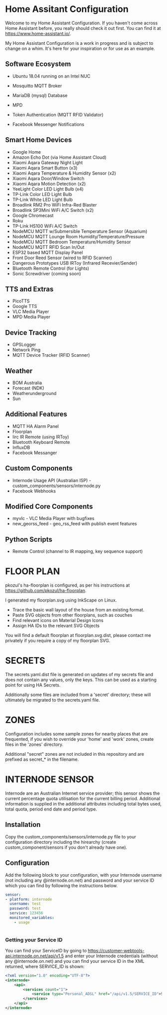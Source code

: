 
# Home Assitant Configuration

Welcome to my Home Assistant Configuration.   If you haven't come across Home Assistant before, you really should check it out first.
You can find it at https://www.home-assistant.io/.

My Home Assistant Configuration is a work in progress and is subject to change on a whim.  It's here for your inspiration or for use
as an example. 

## Software Ecosystem

* Ubuntu 18.04 running on an Intel NUC
* Mosquitto MQTT Broker
* MariaDB (mysql) Database
* MPD

* Token Authentication (MQTT RFID Validator)

* Facebook Messenger Notifications

## Smart Home Devices

* Google Home
* Amazon Echo Dot (via Home Assistant Cloud)
* Xiaomi Aqara Gateway Night Light
* Xiaomi Aqara Smart Button (x3)
* Xiaomi Aqara Temperature & Humidity Sensor (x2)
* Xiaomi Aqara Door/Window Switch
* Xiaomi Aqara Motion Detection (x2)
* YeeLight Color LED Light Bulb (x4)
* TP-Link Color LED Light Bulb
* TP-Link White LED Light Bulb
* Broadlink RM2 Pro WiFi Infra-Red Blaster
* Broadlink SP3Mini WiFi A/C Switch (x2)
* Google Chromecast
* Roku
* TP-Link HS100 WiFi A/C Switch
* NodeMCU MQTT w/Submersible Temperature Sensor (Aquarium)
* NodeMCU MQTT Lounge Room Humidity/Temperature/Pressure
* NodeMCU MQTT Bedroom Temperature/Humidity Sensor
* NodeMCU MQTT RFID Scan In/Out
* ESP32 based MQTT Display Panel
* Front Door Reed Sensor (wired to RFID Scanner)
* Dangerous Prototypes USB IRToy (Infrared Recevier/Sender)
* Bluetooth Remote Control (for Lights)
* Sonic Screwdriver (coming soon)

## TTS and Extras

* PicoTTS
* Google TTS
* VLC Media Player
* MPD Media Player

## Device Tracking

* GPSLogger
* Network Ping
* MQTT Device Tracker (RFID Scanner)

## Weather

* BOM Australia
* Forecast (NDK)
* Weatherunderground
* Sun


## Additional Features

* MQTT HA Alarm Panel
* Floorplan
* lirc IR Remote (using IRToy)
* Bluetooth Keyboard Remote
* InfluxDB
* Facebook Messanger

## Custom Components

* Internode Usage API (Australian ISP)  - custom_components/sensors/internode.py
* Facebook Webhooks

## Modified Core Components

* myvlc - VLC Media Player with bugfixes
* new_georss_feed - geo_rss_feed with publish event features

## Python Scripts

* Remote Control (channel to IR mapping, key sequence support)

# FLOOR PLAN

pkozul's ha-floorplan is configured, as per his instructions at https://github.com/pkozul/ha-floorplan.

I generated my floorplan.svg using InkScape on Linux.

* Trace the basic wall layout of the house from an existing format.
* Paste SVG objects from other floorplans, such as couches
* Find relevant icons on Material Design Icons
* Assign HA IDs to the relevant SVG Objects

You will find a default floorplan at floorplan.svg.dist,  please contact me privately if you require 
a copy of my floorplan SVG.

# SECRETS

The secrets.yaml.dist file is generated on updates of my secrets file and does
not contain any values, only the keys.  This can be used as a starting point
for using HA Secrets.

Additionally some files are included from a 'secret' directory; these will
ultimately be migrated to the secrets.yaml file.

# ZONES

Configuration includes some sample zones for nearby places that are frequented,
if you wish to override your 'home' and 'work' zones, create files in the 
'zones' directory.

Additional "secret" zones are not included in this repository and are prefixed
as secret_* in the filename.


# INTERNODE SENSOR

Internode are an Australian Internet service provider; this sensor shows the current percentage quota utilisation for the current billing period.  Additional information is supplied in the additional attributes including total bytes used, total quota, period end date and period type.  

## Installation

Copy the custom_components/sensors/internode.py file to your configuration directory including the hirearchy (create custom_component/sensors if you don't already have one).

## Configuration

Add the following block to your configuration, with your Internode username (not including any @internode.on.net) and password and your service ID which you can find by following the instructions below.

```yaml
sensor:
- platform: internode
  username: test
  password: test
  service: 123456
  monitored_variables:
    - usage
    
```

### Getting your Service ID

You can find your ServiceID by going to https://customer-webtools-api.internode.on.net/api/v1.5 and enter your Internode credentials (without any @internode.on.net) and you can find your service ID in the XML returned, where SERVICE_ID is shown:

```XML
<?xml version="1.0" encoding="UTF-8"?>
<internode>
    <api>
        <services count="1">
            <service type="Personal_ADSL" href="/api/v1.5/SERVICE_ID">SERVICE_ID</service>
        </services>
    </api>
</internode>
```



